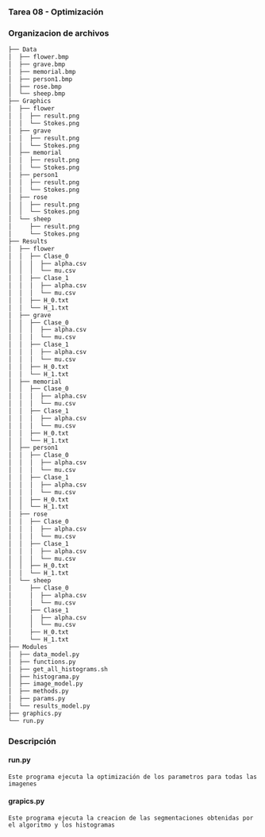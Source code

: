 ### Tarea 08 - Optimización

### Organizacion de archivos

```bash
├── Data
│  ├── flower.bmp
│  ├── grave.bmp
│  ├── memorial.bmp
│  ├── person1.bmp
│  ├── rose.bmp
│  └── sheep.bmp
├── Graphics
│  ├── flower
│  │  ├── result.png
│  │  └── Stokes.png
│  ├── grave
│  │  ├── result.png
│  │  └── Stokes.png
│  ├── memorial
│  │  ├── result.png
│  │  └── Stokes.png
│  ├── person1
│  │  ├── result.png
│  │  └── Stokes.png
│  ├── rose
│  │  ├── result.png
│  │  └── Stokes.png
│  └── sheep
│     ├── result.png
│     └── Stokes.png
├── Results
│  ├── flower
│  │  ├── Clase_0
│  │  │  ├── alpha.csv
│  │  │  └── mu.csv
│  │  ├── Clase_1
│  │  │  ├── alpha.csv
│  │  │  └── mu.csv
│  │  ├── H_0.txt
│  │  └── H_1.txt
│  ├── grave
│  │  ├── Clase_0
│  │  │  ├── alpha.csv
│  │  │  └── mu.csv
│  │  ├── Clase_1
│  │  │  ├── alpha.csv
│  │  │  └── mu.csv
│  │  ├── H_0.txt
│  │  └── H_1.txt
│  ├── memorial
│  │  ├── Clase_0
│  │  │  ├── alpha.csv
│  │  │  └── mu.csv
│  │  ├── Clase_1
│  │  │  ├── alpha.csv
│  │  │  └── mu.csv
│  │  ├── H_0.txt
│  │  └── H_1.txt
│  ├── person1
│  │  ├── Clase_0
│  │  │  ├── alpha.csv
│  │  │  └── mu.csv
│  │  ├── Clase_1
│  │  │  ├── alpha.csv
│  │  │  └── mu.csv
│  │  ├── H_0.txt
│  │  └── H_1.txt
│  ├── rose
│  │  ├── Clase_0
│  │  │  ├── alpha.csv
│  │  │  └── mu.csv
│  │  ├── Clase_1
│  │  │  ├── alpha.csv
│  │  │  └── mu.csv
│  │  ├── H_0.txt
│  │  └── H_1.txt
│  └── sheep
│     ├── Clase_0
│     │  ├── alpha.csv
│     │  └── mu.csv
│     ├── Clase_1
│     │  ├── alpha.csv
│     │  └── mu.csv
│     ├── H_0.txt
│     └── H_1.txt
├── Modules
│  ├── data_model.py
│  ├── functions.py
│  ├── get_all_histograms.sh
│  ├── histograma.py
│  ├── image_model.py
│  ├── methods.py
│  ├── params.py
│  └── results_model.py
├── graphics.py
└── run.py
```

### Descripción

#### run.py

    Este programa ejecuta la optimización de los parametros para todas las imagenes

#### grapics.py

    Este programa ejecuta la creacion de las segmentaciones obtenidas por el algoritmo y los histogramas
